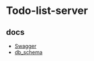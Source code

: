 # Todo-list-server

## docs

- [Swagger](https://oribe1115.github.io/Todo-list-server/)
- [db_schema](https://oribe1115.github.io/oribe-todo-list-server/)
